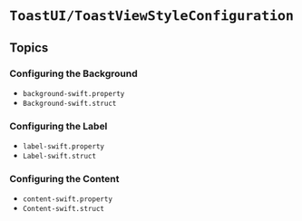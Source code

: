 # ``ToastUI/ToastViewStyleConfiguration``

## Topics

### Configuring the Background

- ``background-swift.property``
- ``Background-swift.struct``

### Configuring the Label

- ``label-swift.property``
- ``Label-swift.struct``

### Configuring the Content

- ``content-swift.property``
- ``Content-swift.struct``
